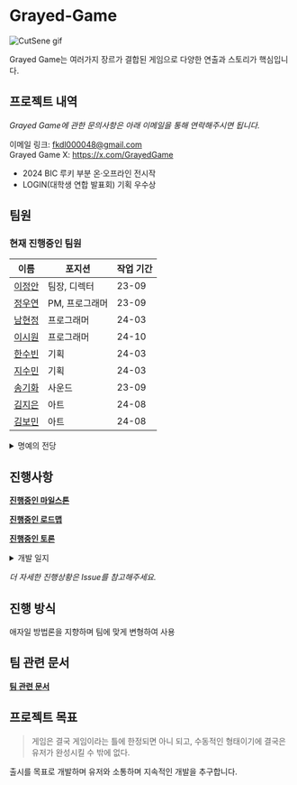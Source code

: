 # Grayed-Game

![CutSene gif](https://github.com/user-attachments/assets/c66db4e4-e75d-4350-8168-768db4800578)

Grayed Game는 여러가지 장르가 결합된 게임으로 다양한 연출과 스토리가 핵심입니다.

## 프로젝트 내역

*Grayed Game에 관한 문의사항은 아래 이메일을 통해 연락해주시면 됩니다.*

이메일 링크: <fkdl000048@gmail.com>  
Grayed Game X: https://x.com/GrayedGame

- 2024 BIC 루키 부분 온·오프라인 전시작
- LOGIN(대학생 연합 발표회) 기획 우수상

## 팀원

### 현재 진행중인 팀원

| 이름 | 포지션 | 작업 기간 |
|--------|--------|--------|
| [이정안](https://github.com/fkdl0048) | 팀장, 디렉터 | 23-09 |
| [정우연](https://github.com/wooyn730) | PM, 프로그래머 | 23-09 |
| [남현정](https://github.com/jeongopo) | 프로그래머 | 24-03 |
| [이시원](https://github.com/NearthYou) | 프로그래머 | 24-10 |
| [한수빈](https://github.com/roweclaw) | 기획 | 24-03 |
| [지수민](https://github.com/Sumindd) | 기획 | 24-03 |
| [송기화](https://github.com/Songkihwa) | 사운드 | 23-09 |
| [김지은](https://github.com/JIJI037) | 아트 | 24-08 |
| [김보민](https://github.com/vprwolf) | 아트 | 24-08 |

<details><summary>명예의 전당</summary>
<p>

| 이름 | 포지션 | 작업 기간 |
|--------|--------|--------|  
| [이동호](https://github.com/CreatorLDH) | 기획 | 23-09 ~ 24-02 |
| [송세화](https://github.com/yanggang3) | 아트 | 23-09 ~ 24-03 |
| [서민지](https://github.com/royalbluesm) | 아트 | 23-09 ~ 24-08 |
| [유이우](https://github.com/gomgom172) | 아트 | 24-03 ~ 24-08 |

</p>
</details> 

## 진행사항

[**진행중인 마일스톤**](https://github.com/GG-Studio-990001/GameOver/milestones)

[**진행중인 로드맵**](https://github.com/orgs/GG-Studio-990001/projects/1)

[**진행중인 토론**](https://github.com/GG-Studio-990001/GameOver/discussions)

<details><summary>개발 일지</summary>
<p>

[개발 일지 [0]](https://fkdl0048.github.io/game/game_10/)  
[개발 일지 [1]](https://fkdl0048.github.io/game/game_12/)  
[개발 일지 [2]](https://fkdl0048.github.io/game/game_13/)  
[개발 일지 [3]](https://fkdl0048.github.io/game/game_14/)  
[개발 일지 [4]](https://fkdl0048.github.io/game/game_15/)  
[개발 일지 [5]](https://fkdl0048.github.io/game/game_16/)  
[개발 일지 [6]](https://fkdl0048.github.io/game/game_17/)  

</p>
</details> 

*더 자세한 진행상황은 Issue를 참고해주세요.*

## 진행 방식

애자일 방법론을 지향하며 팀에 맞게 변형하여 사용

## 팀 관련 문서

[**팀 관련 문서**](./Document/README.md)

## 프로젝트 목표

> 게임은 결국 게임이라는 틀에 한정되면 아니 되고, 수동적인 형태이기에 결국은 유저가 완성시킬 수 밖에 없다.

출시를 목표로 개발하며 유저와 소통하며 지속적인 개발을 추구합니다.
